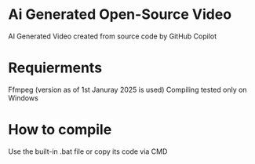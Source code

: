 # Ai Generated Open-Source Video
AI Generated Video created from source code by GitHub Copilot

# Requierments
Ffmpeg (version as of 1st Januray 2025 is used)
Compiling tested only on Windows

# How to compile
Use the built-in .bat file or copy its code via CMD
